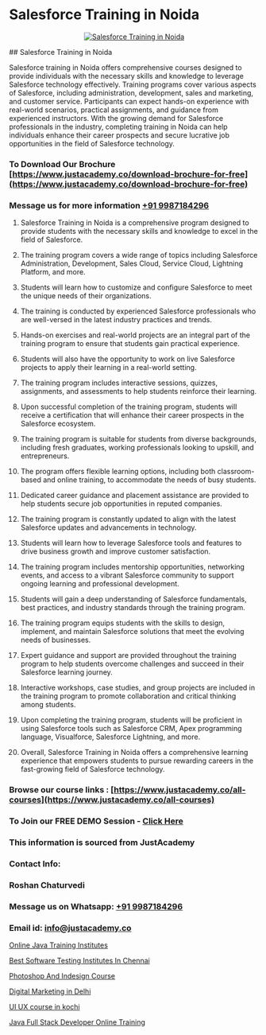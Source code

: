 # Salesforce Training in Noida

<p align="center">
  <a href="https://justacademy.co/course-detail/salesforce-training">
    <img src="https://justacademy.co/storage2/course_image/1709973792_course_image.webp" alt="Salesforce Training in Noida">
  </a>
</p>
## Salesforce Training in Noida

Salesforce training in Noida offers comprehensive courses designed to provide individuals with the necessary skills and knowledge to leverage Salesforce technology effectively. Training programs cover various aspects of Salesforce, including administration, development, sales and marketing, and customer service. Participants can expect hands-on experience with real-world scenarios, practical assignments, and guidance from experienced instructors. With the growing demand for Salesforce professionals in the industry, completing training in Noida can help individuals enhance their career prospects and secure lucrative job opportunities in the field of Salesforce technology.
### To Download Our Brochure [https://www.justacademy.co/download-brochure-for-free](https://www.justacademy.co/download-brochure-for-free)
### Message us for more information [+91 9987184296](https://api.whatsapp.com/send?phone=919987184296)
1) Salesforce Training in Noida is a comprehensive program designed to provide students with the necessary skills and knowledge to excel in the field of Salesforce.

2) The training program covers a wide range of topics including Salesforce Administration, Development, Sales Cloud, Service Cloud, Lightning Platform, and more.

3) Students will learn how to customize and configure Salesforce to meet the unique needs of their organizations.

4) The training is conducted by experienced Salesforce professionals who are well-versed in the latest industry practices and trends.

5) Hands-on exercises and real-world projects are an integral part of the training program to ensure that students gain practical experience.

6) Students will also have the opportunity to work on live Salesforce projects to apply their learning in a real-world setting.

7) The training program includes interactive sessions, quizzes, assignments, and assessments to help students reinforce their learning.

8) Upon successful completion of the training program, students will receive a certification that will enhance their career prospects in the Salesforce ecosystem.

9) The training program is suitable for students from diverse backgrounds, including fresh graduates, working professionals looking to upskill, and entrepreneurs.

10) The program offers flexible learning options, including both classroom-based and online training, to accommodate the needs of busy students.

11) Dedicated career guidance and placement assistance are provided to help students secure job opportunities in reputed companies.

12) The training program is constantly updated to align with the latest Salesforce updates and advancements in technology.

13) Students will learn how to leverage Salesforce tools and features to drive business growth and improve customer satisfaction.

14) The training program includes mentorship opportunities, networking events, and access to a vibrant Salesforce community to support ongoing learning and professional development.

15) Students will gain a deep understanding of Salesforce fundamentals, best practices, and industry standards through the training program.

16) The training program equips students with the skills to design, implement, and maintain Salesforce solutions that meet the evolving needs of businesses.

17) Expert guidance and support are provided throughout the training program to help students overcome challenges and succeed in their Salesforce learning journey.

18) Interactive workshops, case studies, and group projects are included in the training program to promote collaboration and critical thinking among students.

19) Upon completing the training program, students will be proficient in using Salesforce tools such as Salesforce CRM, Apex programming language, Visualforce, Salesforce Lightning, and more.

20) Overall, Salesforce Training in Noida offers a comprehensive learning experience that empowers students to pursue rewarding careers in the fast-growing field of Salesforce technology.

### Browse our course links : [https://www.justacademy.co/all-courses](https://www.justacademy.co/all-courses) 
### To Join our FREE DEMO Session - [Click Here](https://www.justacademy.co/register-for-course-demo)


### This information is sourced from JustAcademy
### Contact Info:
### Roshan Chaturvedi
### Message us on Whatsapp: [+91 9987184296](https://api.whatsapp.com/send?phone=919987184296)
### Email id: [info@justacademy.co](mailto:info@justacademy.co)
                
[Online Java Training Institutes](https://www.linkedin.com/pulse/online-java-training-institutes-justacademy-pune-2ue3e?trackingId=7hypQLR3uMPQopkFff1lEg%3D%3D&lipi=urn%3Ali%3Apage%3Ad_flagship3_company_admin%3BGzpHiwsYRr22lJjP82PYtA%3D%3D)

[Best Software Testing Institutes In Chennai](https://www.linkedin.com/pulse/best-software-testing-institutes-chennai-justacademy-boston-xiooe?trackingId=epX9PPfYdP1E1pK4%2B2spGA%3D%3D&lipi=urn%3Ali%3Apage%3Ad_flagship3_company_admin%3BTbY8fN%2BZSiWS3%2FqQQu1Jtw%3D%3D)

[Photoshop And Indesign Course](https://medium.com/@mistersumit961/photoshop-and-indesign-course-bf7d34563481)

[Digital Marketing in Delhi](https://medium.com/@kamblerajas684/digital-marketing-in-delhi-6e5f4277c1cd)

[UI UX course in kochi](https://justacademyin.github.io/justacademy/ui-ux-course-in-kochi)

[Java Full Stack Developer Online Training](https://justacademyin.github.io/Articles/Java-Full-Stack-Developer-Online-Training)

